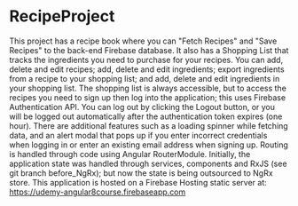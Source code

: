# RecipeProject

This project has a recipe book where you can "Fetch Recipes" and "Save Recipes"
to the back-end Firebase database. It also has a Shopping List that tracks the
ingredients you need to purchase for your recipes. You can add, delete and edit
recipes; add, delete and edit ingredients; export ingredients from a recipe to
your shopping list; and add, delete and edit ingredients in your shopping list.
The shopping list is always accessible, but to access the recipes you need to
sign up then log into the application; this uses Firebase Authentication API.
You can log out by clicking the Logout button, or you will be logged out automatically
after the authentication token expires (one hour). There are additional features
such as a loading spinner while fetching data, and an alert modal that pops up
if you enter incorrect credentials when logging in or enter an existing email
address when signing up. Routing is handled through code using Angular RouterModule.
Initially, the application state was handled through services, components and
RxJS (see git branch before_NgRx); but now the state is being outsourced to NgRx
store.
This application is hosted on a Firebase Hosting static server at:
https://udemy-angular8course.firebaseapp.com
